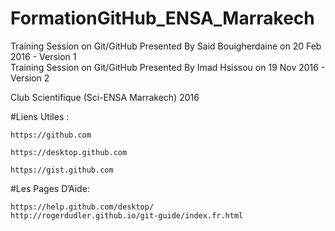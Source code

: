 # FormationGitHub_ENSA_Marrakech
Training Session on Git/GitHub Presented By Said Bouigherdaine on 20 Feb 2016 - Version 1</br>
Training Session on Git/GitHub Presented By Imad Hsissou on 19 Nov 2016 - Version 2

Club Scientifique (Sci-ENSA Marrakech) 2016

#Liens Utiles :

    https://github.com

    https://desktop.github.com

    https://gist.github.com

#Les Pages D’Aide:

    https://help.github.com/desktop/
    http://rogerdudler.github.io/git-guide/index.fr.html
